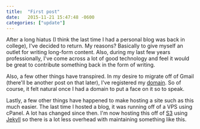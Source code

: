 ```yaml
---
title:  "First post"
date:   2015-11-21 15:47:48 -0600
categories: ["update"]
---
```

After a long hiatus (I think the last time I had a personal blog was back in college), I've decided to return. My reasons? Basically to give myself an outlet for writing long-form content. Also, during my last few years professionally, I've come across a lot of good technology and feel it would be great to contribute something back in the form of writing.

Also, a few other things have transpired. In my desire to migrate off of Gmail (there'll be another post on that later), I've registered my [domain](http://millennium.tech/). So of course, it felt natural once I had a domain to put a face on it so to speak. 

Lastly, a few other things have happened to make hosting a site such as this much easier. The last time I hosted a blog, it was running off of a VPS using cPanel. A lot has changed since then. I'm now hosting this off of [S3](http://docs.aws.amazon.com/AmazonS3/latest/dev/WebsiteHosting.html) using [Jekyll](http://jekyllrb.com/) so there is a lot less overhead with maintaining something like this.